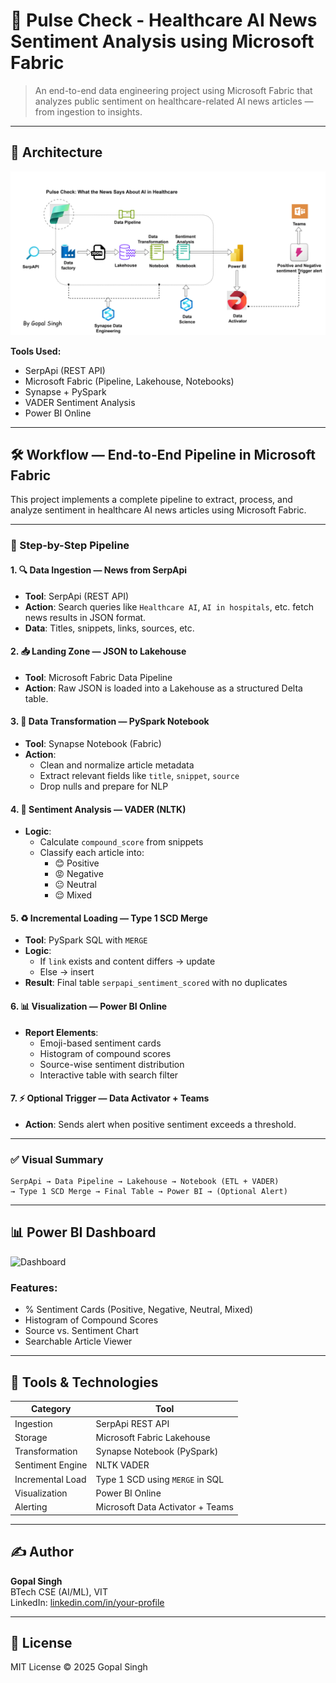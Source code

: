 
# 🏥 Pulse Check - Healthcare AI News Sentiment Analysis using Microsoft Fabric

> An end-to-end data engineering project using Microsoft Fabric that analyzes public sentiment on healthcare-related AI news articles — from ingestion to insights.

---

## 📌 Architecture

![Architecture](https://github.com/GopalSinghRajput/Pulse-Check---A-Microsoft-Fabric-Data-engineering-project/blob/1ca71a2fc2443cd43006b4f5e01f5f63d0b711c5/file_2025-07-16_16.49.57.png)

**Tools Used:**
- SerpApi (REST API)
- Microsoft Fabric (Pipeline, Lakehouse, Notebooks)
- Synapse + PySpark
- VADER Sentiment Analysis
- Power BI Online

---

## 🛠 Workflow — End-to-End Pipeline in Microsoft Fabric

This project implements a complete pipeline to extract, process, and analyze sentiment in healthcare AI news articles using Microsoft Fabric.

---

### 🔄 Step-by-Step Pipeline

#### 1. 🔍 **Data Ingestion — News from SerpApi**
- **Tool**: SerpApi (REST API)
- **Action**: Search queries like `Healthcare AI`, `AI in hospitals`, etc. fetch news results in JSON format.
- **Data**: Titles, snippets, links, sources, etc.

#### 2. 📥 **Landing Zone — JSON to Lakehouse**
- **Tool**: Microsoft Fabric Data Pipeline
- **Action**: Raw JSON is loaded into a Lakehouse as a structured Delta table.

#### 3. 🧹 **Data Transformation — PySpark Notebook**
- **Tool**: Synapse Notebook (Fabric)
- **Action**:
  - Clean and normalize article metadata
  - Extract relevant fields like `title`, `snippet`, `source`
  - Drop nulls and prepare for NLP

#### 4. 🧠 **Sentiment Analysis — VADER (NLTK)**
- **Logic**:
  - Calculate `compound_score` from snippets
  - Classify each article into:
    - 😊 Positive
    - 😡 Negative
    - 😐 Neutral
    - 😌 Mixed

#### 5. ♻️ **Incremental Loading — Type 1 SCD Merge**
- **Tool**: PySpark SQL with `MERGE`
- **Logic**:
  - If `link` exists and content differs → update
  - Else → insert
- **Result**: Final table `serpapi_sentiment_scored` with no duplicates

#### 6. 📊 **Visualization — Power BI Online**
- **Report Elements**:
  - Emoji-based sentiment cards
  - Histogram of compound scores
  - Source-wise sentiment distribution
  - Interactive table with search filter

#### 7. ⚡ **Optional Trigger — Data Activator + Teams**
- **Action**: Sends alert when positive sentiment exceeds a threshold.

---

### ✅ Visual Summary

```text
SerpApi → Data Pipeline → Lakehouse → Notebook (ETL + VADER)
→ Type 1 SCD Merge → Final Table → Power BI → (Optional Alert)
```

---

## 📊 Power BI Dashboard

![Dashboard](https://github.com/GopalSinghRajput/Pulse-Check---A-Microsoft-Fabric-Data-engineering-project/blob/dee4e12fd2ea19d052d33b2ac3564638dde29d5c/Pulse%20Check%20What%20the%20News%20Says%20About%20AI%20in%20Healthcare_page-0001.jpg)

### Features:
- % Sentiment Cards (Positive, Negative, Neutral, Mixed)
- Histogram of Compound Scores
- Source vs. Sentiment Chart
- Searchable Article Viewer

---

## 🧪 Tools & Technologies

| Category         | Tool                                |
|------------------|-------------------------------------|
| Ingestion        | SerpApi REST API                    |
| Storage          | Microsoft Fabric Lakehouse          |
| Transformation   | Synapse Notebook (PySpark)          |
| Sentiment Engine | NLTK VADER                          |
| Incremental Load | Type 1 SCD using `MERGE` in SQL     |
| Visualization    | Power BI Online                     |
| Alerting         | Microsoft Data Activator + Teams    |

---


## ✍️ Author

**Gopal Singh**  
BTech CSE (AI/ML), VIT  
LinkedIn: [linkedin.com/in/your-profile](#)

---

## 📜 License

MIT License © 2025 Gopal Singh
